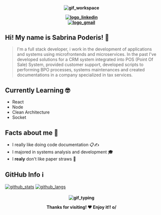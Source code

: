 <h4 align="center">

![gif_workspace]

[![logo_linkedin]](https://www.linkedin.com/in/sabrina-poderis)  
[![logo_gmail]](mailto:sabrina.poderis@gmail.com)  

</h4>
  
## Hi! My name is Sabrina Poderis! 👋

> I'm a full stack developer, i work in the development of applications and systems using microfrontends and microservices. In the past I've  developed solutions for a CRM system integrated into POS (Point Of Sale) System, provided customer support, developed scripts to performing BPO processes, systems maintenances and created documentations in a company specialized in tax services.

## Currently Learning 🤓
- React
- Node
- Clean Architecture
- Socket

## Facts about me 📌
- I really like doing code documentation 📋✍️
- I majored in systems analysis and development 🎓
- I **realy** don't like paper straws 🥤

## GitHub Info ℹ️
[![github_stats]](https://github.com/Sabrina-Poderis/)
[![github_langs]](https://github.com/Sabrina-Poderis/)

<h4 align="center">

![gif_typing]
  
Thanks for visiting! ❤️ Enjoy it!! o/

</h4>

[gif_workspace]: https://data.whicdn.com/images/325875578/original.gif
[gif_typing]: https://c.tenor.com/1uklp9zqO3oAAAAC/computer-typing.gif
[logo_linkedin]: https://img.shields.io/badge/LinkedIn-0077B5?style=for-the-badge&logo=linkedin&logoColor=white
[logo_gmail]: https://img.shields.io/badge/Gmail-D14836?style=for-the-badge&logo=gmail&logoColor=white
[github_stats]: https://github-readme-stats.vercel.app/api?username=Sabrina-Poderis&show_icons=true&theme=tokyonight
[github_langs]: https://github-readme-stats.vercel.app/api/top-langs/?username=Sabrina-Poderis&hide=html,blade,handlebars,shell&layout=compact&theme=tokyonight
